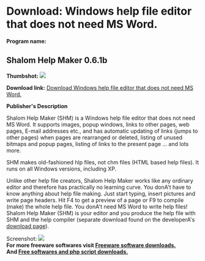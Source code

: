 # Download: Windows help file editor that does not need MS Word.

**Program name:**

## Shalom Help Maker 0.6.1b

  
**Thumbshot:** ![](http://www.freewarefiles.com/screenshot/shalom_help_md.gif)   
  
**Download link:** [Download Windows help file editor that does not need MS Word.](http://freesoftwares.boysofts.com/Shalom-Help-Maker-b_program_14614.html)  
  


**Publisher's Description**  
  


Shalom Help Maker (SHM) is a Windows help file editor that does not need MS Word. It supports images, popup windows, links to other pages, web pages, E-mail addresses etc., and has automatic updating of links (jumps to other pages) when pages are rearranged or deleted, listing of unused bitmaps and popup pages, listing of links to the present page ... and lots more. 

SHM makes old-fashioned hlp files, not chm files (HTML based help files). It runs on all Windows versions, including XP.

Unlike other help file creators, Shalom Help Maker works like any ordinary editor and therefore has practically no learning curve. You donA't have to know anything about help file making. Just start typing, insert pictures and write page headers. Hit F4 to get a preview of a page or F9 to compile (make) the whole help file. You donA't need MS Word to write help files! Shalom Help Maker (SHM) is your editor and you produce the help file with SHM and the help compiler (separate download found on the developerA's [download page](http://www.danish-shareware.dk/soft/shelpmbeta/index.html)). 

  
  
Screenshot: ![](http://www.freewarefiles.com/screenshot/shalom_help.gif)   
**For more freeware softwares visit [Freeware software downloads.](http://freesoftwares.boysofts.com/)**   
**And [Free softwares and php script downloads.](http://www.boysofts.com/)**
